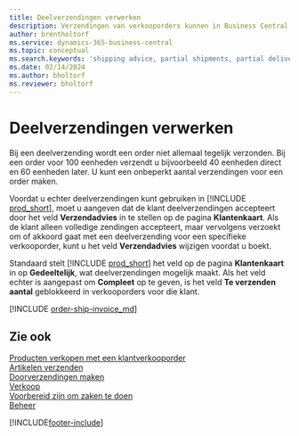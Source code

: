 ```yaml
---
title: Deelverzendingen verwerken
description: Verzendingen van verkooporders kunnen in Business Central worden verwerkt met deelverzendingen met behulp van Verzendadvies en Te verzenden aantal.
author: brentholtorf
ms.service: dynamics-365-business-central
ms.topic: conceptual
ms.search.keywords: 'shipping advice, partial shipments, partial deliveries, trade, customer sales order'
ms.date: 02/14/2024
ms.author: bholtorf
ms.reviewer: bholtorf
---
```

# Deelverzendingen verwerken

Bij een deelverzending wordt een order niet allemaal tegelijk verzonden. Bij een order voor 100 eenheden verzendt u bijvoorbeeld 40 eenheden direct en 60 eenheden later. U kunt een onbeperkt aantal verzendingen voor een order maken.

Voordat u echter deelverzendingen kunt gebruiken in [!INCLUDE [prod_short](includes/prod_short.md)], moet u aangeven dat de klant deelverzendingen accepteert door het veld **Verzendadvies** in te stellen op de pagina **Klantenkaart**. Als de klant alleen volledige zendingen accepteert, maar vervolgens verzoekt om of akkoord gaat met een deelverzending voor een specifieke verkooporder, kunt u het veld **Verzendadvies** wijzigen voordat u boekt.

Standaard stelt [!INCLUDE [prod_short](includes/prod_short.md)] het veld op de pagina **Klantenkaart** in op **Gedeeltelijk**, wat deelverzendingen mogelijk maakt. Als het veld echter is aangepast om **Compleet** op te geven, is het veld **Te verzenden aantal** geblokkeerd in verkooporders voor die klant.

[!INCLUDE [order-ship-invoice_md](includes/order-ship-invoice.md)]

## Zie ook

[Producten verkopen met een klantverkooporder](sales-how-sell-products.md)  
[Artikelen verzenden](warehouse-how-ship-items.md)  
[Doorverzendingen maken](sales-how-drop-shipment.md)  
[Verkoop](sales-manage-sales.md)  
[Voorbereid zijn om zaken te doen](ui-get-ready-business.md)  
[Beheer](admin-setup-and-administration.md)  

[!INCLUDE[footer-include](includes/footer-banner.md)]
